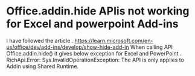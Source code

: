 
# Office.addin.hide APIis not working for Excel and powerpoint Add-ins

I have followed the article .
https://learn.microsoft.com/en-us/office/dev/add-ins/develop/show-hide-add-in
When calling API Office.addin.hide() it gives below exception for Excel and PowerPoint .
RichApi.Error: Sys.InvalidOperationException: The API is only applies to Addin using Shared Runtime.

        